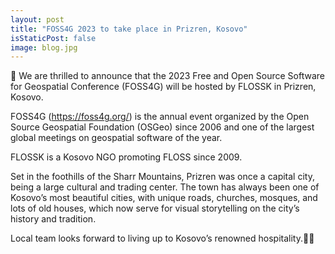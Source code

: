 ```yaml
---
layout: post
title: "FOSS4G 2023 to take place in Prizren, Kosovo"
isStaticPost: false
image: blog.jpg
---
```


🎉 We are thrilled to announce that the 2023 Free and Open Source Software for Geospatial Conference (FOSS4G) will be hosted by FLOSSK in Prizren, Kosovo.

FOSS4G (<https://foss4g.org/>) is the annual event organized by the Open Source Geospatial Foundation (OSGeo) since 2006 and one of the largest global meetings on geospatial software of the year.

FLOSSK is a Kosovo NGO promoting FLOSS since 2009.

Set in the foothills of the Sharr Mountains, Prizren was once a capital city, being a large cultural and trading center. The town has always been one of Kosovo’s most beautiful cities, with unique roads, churches, mosques, and lots of old houses, which now serve for visual storytelling on the city’s history and tradition.

Local team looks forward to living up to Kosovo’s renowned hospitality.🎇🎇